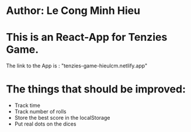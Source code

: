 # Author: Le Cong Minh Hieu

# This is an React-App for Tenzies Game.

The link to the App is : "tenzies-game-hieulcm.netlify.app"

# The things that should be improved:

- Track time
- Track number of rolls
- Store the best score in the localStorage
- Put real dots on the dices
